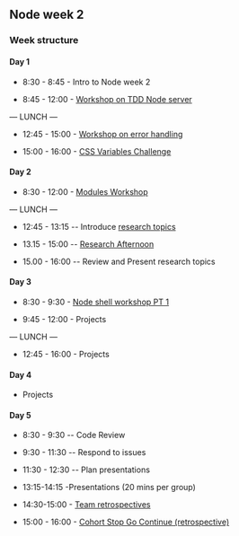 ## Node week 2

### Week structure

#### Day 1

- 8:30 - 8:45 - Intro to Node week 2

- 8:45 - 12:00 - [Workshop on TDD Node server](https://github.com/foundersandcoders/ws-tdd-node-server)

— LUNCH —

- 12:45 - 15:00 - [Workshop on error handling](https://github.com/foundersandcoders/error-handling-workshop)

- 15:00 - 16:00 - [CSS Variables Challenge](https://github.com/jema28/mc-airbnb-css)

#### Day 2

- 8:30 - 12:00 - [Modules Workshop](https://github.com/astroash/going-on-a-bear-hunt)


— LUNCH —

- 12:45 - 13:15
-- Introduce [research topics](./research-afternoon.md)

- 13.15 - 15:00
-- [Research Afternoon](./research-afternoon.md)

- 15.00 - 16:00
-- Review and Present research topics

#### Day 3

- 8:30 - 9:30 - [Node shell workshop PT 1](https://github.com/foundersandcoders/Node-Shell-Workshop/)

- 9:45 - 12:00 - Projects

— LUNCH —

- 12:45 - 16:00 - Projects

#### Day 4

- Projects

#### Day 5

- 8:30 - 9:30
-- Code Review

- 9:30 - 11:30
-- Respond to issues

- 11:30 - 12:30
-- Plan presentations

- 13:15-14:15 -Presentations (20 mins per group)

- 14:30-15:00 - [Team retrospectives](./retrospectives.md#team-retrospective)

- 15:00 - 16:00 - [Cohort Stop Go Continue (retrospective)](./retrospectives.md#cohort-retrospective)
